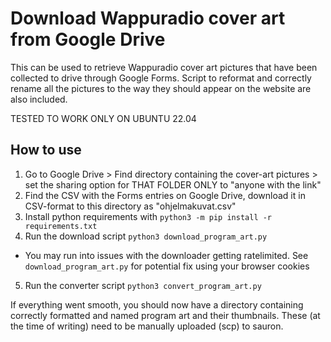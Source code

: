 # Download Wappuradio cover art from Google Drive

This can be used to retrieve Wappuradio cover art pictures that have been collected to drive through Google Forms. Script to reformat and correctly rename
all the pictures to the way they should appear on the website are also included.

TESTED TO WORK ONLY ON UBUNTU 22.04

## How to use

1. Go to Google Drive > Find directory containing the cover-art pictures > set the sharing option for THAT FOLDER ONLY to "anyone with the link"
2. Find the CSV with the Forms entries on Google Drive, download it in CSV-format to this directory as "ohjelmakuvat.csv"
3. Install python requirements with `python3 -m pip install -r requirements.txt`
4. Run the download script `python3 download_program_art.py`
  * You may run into issues with the downloader getting ratelimited. See `download_program_art.py` for potential fix using your browser cookies
5. Run the converter script `python3 convert_program_art.py`

If everything went smooth, you should now have a directory containing correctly formatted and named program art and their thumbnails.
These (at the time of writing) need to be manually uploaded (scp) to sauron.

